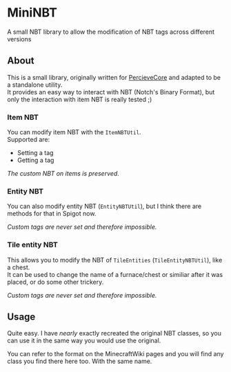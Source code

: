 # MiniNBT
A small NBT library to allow the modification of NBT tags across different versions

## About
This is a small library, originally written for [PercieveCore](https://github.com/PerceiveDev/PerceiveCore) and adapted to be a standalone utility.  
It provides an easy way to interact with NBT (Notch's Binary Format), but only the interaction with item NBT is really tested ;)

### Item NBT
You can modify item NBT with the `ItemNBTUtil`.  
Supported are:
  - Setting a tag
  - Getting a tag

*The custom NBT on items is preserved.*

### Entity NBT
You can also modify entity NBT (`EntityNBTUtil`), but I think there are methods for that in Spigot now.  

*Custom tags are never set and therefore impossible.*

### Tile entity NBT
This allows you to modify the NBT of `TileEntities` (`TileEntityNBTUtil`), like a chest.  
It can be used to change the name of a furnace/chest or similiar after it was placed, or do some other trickery.

*Custom tags are never set and therefore impossible.*


## Usage
Quite easy. I have _nearly_ exactly recreated the original NBT classes, so you can use it in the same way you would use the original.  

You can refer to the format on the MinecraftWiki pages and you will find any class you find there here too. With the same name.
